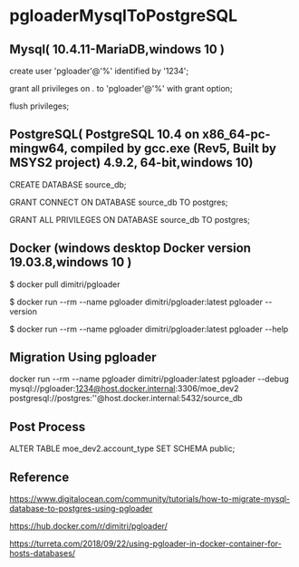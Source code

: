 # pgloaderMysqlToPostgreSQL



## Mysql( 10.4.11-MariaDB,windows 10 )

create user 'pgloader'@'%' identified by '1234';

grant all privileges on *.* to 'pgloader'@'%' with grant option;

flush privileges;


## PostgreSQL( PostgreSQL 10.4 on x86_64-pc-mingw64, compiled by gcc.exe (Rev5, Built by MSYS2 project) 4.9.2, 64-bit,windows 10)


CREATE DATABASE source_db;

GRANT CONNECT ON DATABASE source_db TO postgres;

GRANT ALL PRIVILEGES ON DATABASE source_db TO postgres;





## Docker (windows desktop Docker version 19.03.8,windows 10 )



$ docker pull dimitri/pgloader

$ docker run --rm --name pgloader dimitri/pgloader:latest pgloader --version

$ docker run --rm --name pgloader dimitri/pgloader:latest pgloader --help


## Migration Using pgloader

docker run --rm --name pgloader dimitri/pgloader:latest pgloader --debug mysql://pgloader:1234@host.docker.internal:3306/moe_dev2 postgresql://postgres:''@host.docker.internal:5432/source_db

## Post Process
ALTER TABLE moe_dev2.account_type  SET SCHEMA public;

## Reference

https://www.digitalocean.com/community/tutorials/how-to-migrate-mysql-database-to-postgres-using-pgloader

https://hub.docker.com/r/dimitri/pgloader/

https://turreta.com/2018/09/22/using-pgloader-in-docker-container-for-hosts-databases/

